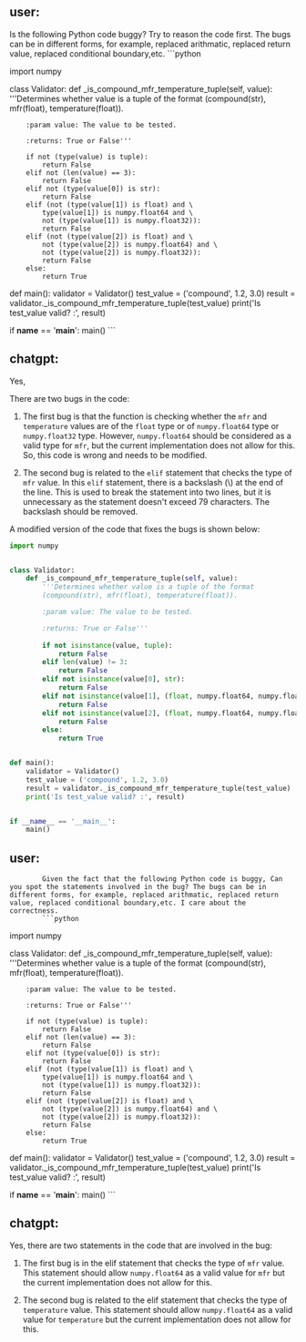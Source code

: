 

## user: 

Is the following Python code buggy? Try to reason the code first. The bugs can be in different forms, for example, replaced arithmatic, replaced return value, replaced conditional boundary,etc.
            ```python
            
























import numpy


class Validator:
    def _is_compound_mfr_temperature_tuple(self, value):
        '''Determines whether value is a tuple of the format
        (compound(str), mfr(float), temperature(float)).

        :param value: The value to be tested.

        :returns: True or False'''
        
        if not (type(value) is tuple):
            return False
        elif not (len(value) == 3):
            return False
        elif not (type(value[0]) is str):
            return False
        elif (not (type(value[1]) is float) and \
            type(value[1]) is numpy.float64 and \
            not (type(value[1]) is numpy.float32)):
            return False
        elif (not (type(value[2]) is float) and \
            not (type(value[2]) is numpy.float64) and \
            not (type(value[2]) is numpy.float32)):
            return False
        else:
            return True


def main():
    validator = Validator()
    test_value = ('compound', 1.2, 3.0)
    result = validator._is_compound_mfr_temperature_tuple(test_value)
    print('Is test_value valid? :', result)


if __name__ == '__main__':
    main()
            ```
            

## chatgpt: 

Yes,

There are two bugs in the code:
1. The first bug is that the function is checking whether the `mfr` and `temperature` values are of the `float` type or of `numpy.float64` type or `numpy.float32` type. However, `numpy.float64` should be considered as a valid type for `mfr`, but the current implementation does not allow for this. So, this code is wrong and needs to be modified.


2. The second bug is related to the `elif` statement that checks the type of `mfr` value. In this `elif` statement, there is a backslash (\\) at the end of the line. This is used to break the statement into two lines, but it is unnecessary as the statement doesn't exceed 79 characters. The backslash should be removed.

A modified version of the code that fixes the bugs is shown below:

```python
import numpy


class Validator:
    def _is_compound_mfr_temperature_tuple(self, value):
        '''Determines whether value is a tuple of the format
        (compound(str), mfr(float), temperature(float)).

        :param value: The value to be tested.

        :returns: True or False'''
        
        if not isinstance(value, tuple):
            return False
        elif len(value) != 3:
            return False
        elif not isinstance(value[0], str):
            return False
        elif not isinstance(value[1], (float, numpy.float64, numpy.float32)):
            return False
        elif not isinstance(value[2], (float, numpy.float64, numpy.float32)):
            return False
        else:
            return True


def main():
    validator = Validator()
    test_value = ('compound', 1.2, 3.0)
    result = validator._is_compound_mfr_temperature_tuple(test_value)
    print('Is test_value valid? :', result)


if __name__ == '__main__':
    main()
```

## user: 


            Given the fact that the following Python code is buggy, Can you spot the statements involved in the bug? The bugs can be in different forms, for example, replaced arithmatic, replaced return value, replaced conditional boundary,etc. I care about the correctness.
            ```python
            
























import numpy


class Validator:
    def _is_compound_mfr_temperature_tuple(self, value):
        '''Determines whether value is a tuple of the format
        (compound(str), mfr(float), temperature(float)).

        :param value: The value to be tested.

        :returns: True or False'''
        
        if not (type(value) is tuple):
            return False
        elif not (len(value) == 3):
            return False
        elif not (type(value[0]) is str):
            return False
        elif (not (type(value[1]) is float) and \
            type(value[1]) is numpy.float64 and \
            not (type(value[1]) is numpy.float32)):
            return False
        elif (not (type(value[2]) is float) and \
            not (type(value[2]) is numpy.float64) and \
            not (type(value[2]) is numpy.float32)):
            return False
        else:
            return True


def main():
    validator = Validator()
    test_value = ('compound', 1.2, 3.0)
    result = validator._is_compound_mfr_temperature_tuple(test_value)
    print('Is test_value valid? :', result)


if __name__ == '__main__':
    main()
            ```
            

## chatgpt: 

Yes, there are two statements in the code that are involved in the bug:
1. The first bug is in the elif statement that checks the type of `mfr` value. This statement should allow `numpy.float64` as a valid value for `mfr` but the current implementation does not allow for this.

2. The second bug is related to the elif statement that checks the type of `temperature` value. This statement should allow `numpy.float64` as a valid value for `temperature` but the current implementation does not allow for this.